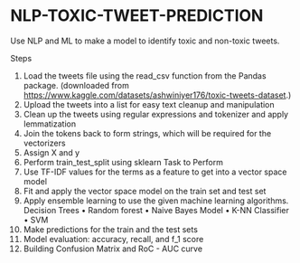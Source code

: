 # NLP-TOXIC-TWEET-PREDICTION
Use NLP and ML to make a model to identify toxic and non-toxic tweets.


Steps
1.	Load the tweets file using the read_csv function from the Pandas package.
(downloaded from https://www.kaggle.com/datasets/ashwiniyer176/toxic-tweets-dataset.)
2.	Upload the tweets into a list for easy text cleanup and manipulation
3.	Clean up the tweets using regular expressions and tokenizer and apply lemmatization
4.	Join the tokens back to form strings, which will be required for the vectorizers
5.	Assign X and y
6.	Perform train_test_split using sklearn Task to Perform
7.	Use TF-IDF values for the terms as a feature to get into a vector space model
8.	Fit and apply the vector space model on the train set and test set
9.	Apply ensemble learning to use the given  machine learning algorithms.
  Decision Trees
• Random forest
• Naive Bayes Model
• K-NN Classifier
• SVM
10.	Make predictions for the train and the test sets 
11.	Model evaluation: accuracy, recall, and f_1 score
12.	Building Confusion Matrix and RoC - AUC curve

